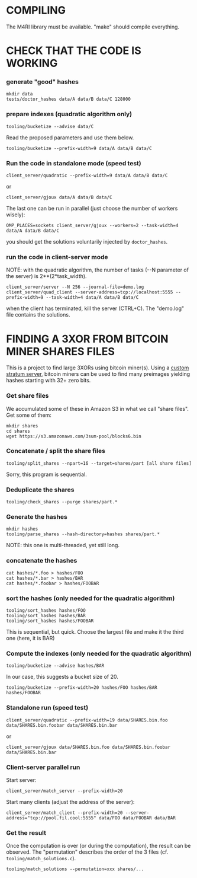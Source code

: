 COMPILING
=========

The M4RI library must be available. "make" should compile everything.


CHECK THAT THE CODE IS WORKING
==============================

### generate "good" hashes

```
mkdir data
tests/doctor_hashes data/A data/B data/C 128000
```

### prepare indexes (quadratic algorithm only)

```
tooling/bucketize --advise data/C
```

Read the proposed parameters and use them below.

```
tooling/bucketize --prefix-width=9 data/A data/B data/C
```

### Run the code in standalone mode (speed test)

```
client_server/quadratic --prefix-width=9 data/A data/B data/C
```

or

```
client_server/gjoux data/A data/B data/C
```

The last one can be run in parallel (just choose the number of workers wisely):

```
OMP_PLACES=sockets client_server/gjoux --workers=2 --task-width=4 data/A data/B data/C
```

you should get the solutions voluntarily injected by `doctor_hashes`.

### run the code in client-server mode

NOTE: with the quadratic algorithm, the number of tasks (--N parameter of the server) is 2**(2*task_width).

```
client_server/server --N 256 --journal-file=demo.log
client_server/quad_client --server-address=tcp://localhost:5555 --prefix-width=9 --task-width=4 data/A data/B data/C
```

when the client has terminated, kill the server (CTRL+C). The "demo.log" file contains the solutions.


FINDING A 3XOR FROM BITCOIN MINER SHARES FILES
==============================================

This is a project to find large 3XORs using bitcoin miner(s). Using a [custom stratum server](https://github.com/cbouilla/3sum-pool), bitcoin miners can be used to find many preimages yielding hashes starting with 32+ zero bits.

### Get share files

We accumulated some of these in Amazon S3 in what we call "share files". Get some of them:

```
mkdir shares
cd shares
wget https://s3.amazonaws.com/3sum-pool/blocks6.bin
```

### Concatenate / split the share files

```
tooling/split_shares --npart=16 --target=shares/part [all share files]
```

Sorry, this program is sequential.

### Deduplicate the shares

```
tooling/check_shares --purge shares/part.*
```

### Generate the hashes

```
mkdir hashes
tooling/parse_shares --hash-directory=hashes shares/part.*
```

NOTE: this one is multi-threaded, yet still long.

### concatenate the hashes

```
cat hashes/*.foo > hashes/FOO
cat hashes/*.bar > hashes/BAR
cat hashes/*.foobar > hashes/FOOBAR
```

### sort the hashes (only needed for the quadratic algorithm)

```
tooling/sort_hashes hashes/FOO
tooling/sort_hashes hashes/BAR
tooling/sort_hashes hashes/FOOBAR
```

This is sequential, but quick. Choose the largest file and make it the third one (here, it is BAR)

### Compute the indexes (only needed for the quadratic algorithm)

```
tooling/bucketize --advise hashes/BAR
```

In our case, this suggests a bucket size of 20.

```
tooling/bucketize --prefix-width=20 hashes/FOO hashes/BAR hashes/FOOBAR
```

### Standalone run (speed test)

```
client_server/quadratic --prefix-width=19 data/SHARES.bin.foo data/SHARES.bin.foobar data/SHARES.bin.bar
```

or

```
client_server/gjoux data/SHARES.bin.foo data/SHARES.bin.foobar data/SHARES.bin.bar
```

### Client-server parallel run

Start server:

```
client_server/match_server --prefix-width=20
```

Start many clients (adjust the address of the server):

```
client_server/match_client --prefix-width=20 --server-address="tcp://pool.fil.cool:5555" data/FOO data/FOOBAR data/BAR
```

### Get the result

Once the computation is over (or during the computation), the result can be observed. The "permutation" describes the order of the 3 files (cf. `tooling/match_solutions.c`).

```
tooling/match_solutions --permutation=xxx shares/...
```